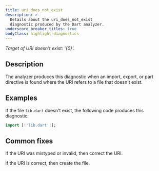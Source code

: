 ```yaml
---
title: uri_does_not_exist
description: >-
  Details about the uri_does_not_exist
  diagnostic produced by the Dart analyzer.
underscore_breaker_titles: true
bodyClass: highlight-diagnostics
---
```


_Target of URI doesn't exist: '{0}'._

## Description

The analyzer produces this diagnostic when an import, export, or part
directive is found where the URI refers to a file that doesn't exist.

## Examples

If the file `lib.dart` doesn't exist, the following code produces this
diagnostic:

```dart
import [!'lib.dart'!];
```

## Common fixes

If the URI was mistyped or invalid, then correct the URI.

If the URI is correct, then create the file.

